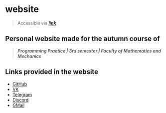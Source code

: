 # website

> Accessible via [**_link_**](https://AlexShmak.github.io)

## Personal website made for the autumn course of

> **_Programming Practice | 3rd semester | Faculty of Mathematics and Mechanics_**

## Links provided in the website

- [GitHub](https://github.com/AlexShmak)
- [VK](https://vk.com/a13x_13)
- [Telegram](https://t.me/alex_right_13_2)
- [Discord](https://discordapp.com/channels/@me/a13x013)
- [GMail](mailto:lexnder9@gmail.com)
